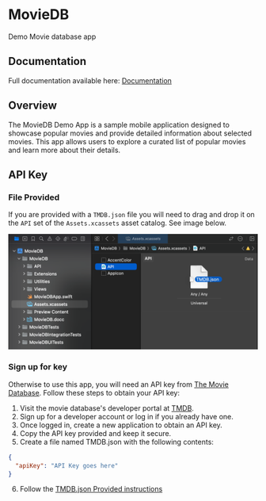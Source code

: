 # MovieDB
Demo Movie database app

## Documentation

Full documentation available here: [Documentation](/docs)

## Overview

The MovieDB Demo App is a sample mobile application designed to showcase popular movies and provide detailed information about selected movies. This app allows users to explore a curated list of popular movies and learn more about their details.

## API Key

### File Provided

If you are provided with a `TMDB.json` file you will need to drag and drop it on the `API` set of the `Assets.xcassets` asset catalog. See image below.

![Drag and Drop API Key instructions](/resources/api-key-instructions.png)

### Sign up for key

Otherwise to use this app, you will need an API key from [The Movie Database](https://www.themoviedb.org/). Follow these steps to obtain your API key:

1. Visit the movie database's developer portal at [TMDB](https://developer.themoviedb.org/docs).
2. Sign up for a developer account or log in if you already have one.
3. Once logged in, create a new application to obtain an API key.
4. Copy the API key provided and keep it secure.
5. Create a file named TMDB.json with the following contents: 
```json
{
  "apiKey": "API Key goes here"
}
```
6. Follow the [TMDB.json Provided instructions](#file-provided)
